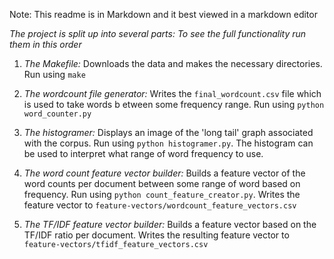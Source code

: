 
Note: This readme is in Markdown and it best viewed in a markdown editor

*The project is split up into several parts: To see the full functionality run them in this order*

1. *The Makefile:* Downloads the data and makes the necessary directories. Run using `make`

2. *The wordcount file generator:* Writes the `final_wordcount.csv` file which is used to take words b etween some frequency range. Run using `python word_counter.py`

3. *The histogramer:* Displays an image of the 'long tail' graph associated with the corpus. Run using `python histogramer.py`. The histogram can be used to interpret what range of word frequency to use.

4. *The word count feature vector builder:* Builds a feature vector of the word counts per document between some range of word based on frequency. Run using `python count_feature_creator.py`. Writes the feature vector to `feature-vectors/wordcount_feature_vectors.csv`

5. *The TF/IDF feature vector builder:* Builds a feature vector based on the TF/IDF ratio per document. Writes the resulting feature vector to `feature-vectors/tfidf_feature_vectors.csv`
